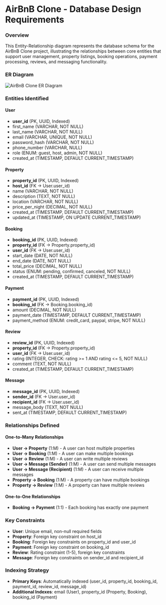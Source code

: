 # AirBnB Clone - Database Design Requirements

### Overview
This Entity-Relationship diagram represents the database schema for the AirBnB Clone project, illustrating the relationships between core entities that support user management, property listings, booking operations, payment processing, reviews, and messaging functionality.

### ER Diagram
![AirBnB Clone ER Diagram](https://drive.google.com/uc?export=view&id=15EV1bcN9-Ly5kmMBQzDNTe_NpzqXC5dB)

### Entities Identified

#### **User**
- **user_id** (PK, UUID, Indexed)
- first_name (VARCHAR, NOT NULL)
- last_name (VARCHAR, NOT NULL)
- email (VARCHAR, UNIQUE, NOT NULL)
- password_hash (VARCHAR, NOT NULL)
- phone_number (VARCHAR, NULL)
- role (ENUM: guest, host, admin, NOT NULL)
- created_at (TIMESTAMP, DEFAULT CURRENT_TIMESTAMP)

#### **Property**
- **property_id** (PK, UUID, Indexed)
- **host_id** (FK → User.user_id)
- name (VARCHAR, NOT NULL)
- description (TEXT, NOT NULL)
- location (VARCHAR, NOT NULL)
- price_per_night (DECIMAL, NOT NULL)
- created_at (TIMESTAMP, DEFAULT CURRENT_TIMESTAMP)
- updated_at (TIMESTAMP, ON UPDATE CURRENT_TIMESTAMP)

#### **Booking**
- **booking_id** (PK, UUID, Indexed)
- **property_id** (FK → Property.property_id)
- **user_id** (FK → User.user_id)
- start_date (DATE, NOT NULL)
- end_date (DATE, NOT NULL)
- total_price (DECIMAL, NOT NULL)
- status (ENUM: pending, confirmed, canceled, NOT NULL)
- created_at (TIMESTAMP, DEFAULT CURRENT_TIMESTAMP)

#### **Payment**
- **payment_id** (PK, UUID, Indexed)
- **booking_id** (FK → Booking.booking_id)
- amount (DECIMAL, NOT NULL)
- payment_date (TIMESTAMP, DEFAULT CURRENT_TIMESTAMP)
- payment_method (ENUM: credit_card, paypal, stripe, NOT NULL)

#### **Review**
- **review_id** (PK, UUID, Indexed)
- **property_id** (FK → Property.property_id)
- **user_id** (FK → User.user_id)
- rating (INTEGER, CHECK: rating >= 1 AND rating <= 5, NOT NULL)
- comment (TEXT, NOT NULL)
- created_at (TIMESTAMP, DEFAULT CURRENT_TIMESTAMP)

#### **Message**
- **message_id** (PK, UUID, Indexed)
- **sender_id** (FK → User.user_id)
- **recipient_id** (FK → User.user_id)
- message_body (TEXT, NOT NULL)
- sent_at (TIMESTAMP, DEFAULT CURRENT_TIMESTAMP)

### Relationships Defined

#### **One-to-Many Relationships**
- **User → Property** (1:M) - A user can host multiple properties
- **User → Booking** (1:M) - A user can make multiple bookings
- **User → Review** (1:M) - A user can write multiple reviews
- **User → Message (Sender)** (1:M) - A user can send multiple messages
- **User → Message (Recipient)** (1:M) - A user can receive multiple messages
- **Property → Booking** (1:M) - A property can have multiple bookings
- **Property → Review** (1:M) - A property can have multiple reviews

#### **One-to-One Relationships**
- **Booking → Payment** (1:1) - Each booking has exactly one payment

### Key Constraints
- **User**: Unique email, non-null required fields
- **Property**: Foreign key constraint on host_id
- **Booking**: Foreign key constraints on property_id and user_id
- **Payment**: Foreign key constraint on booking_id
- **Review**: Rating constraint (1-5), foreign key constraints
- **Message**: Foreign key constraints on sender_id and recipient_id

### Indexing Strategy
- **Primary Keys**: Automatically indexed (user_id, property_id, booking_id, payment_id, review_id, message_id)
- **Additional Indexes**: email (User), property_id (Property, Booking), booking_id (Payment)

